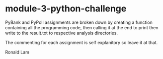 # module-3-python-challenge

PyBank and PyPoll assignments are broken down by creating a function containing all the programming code, then calling it at the end to print then write to the result.txt to respective analysis directories. 

The commenting for each assignment is self explanitory so leave it at that.

Ronald Lam
